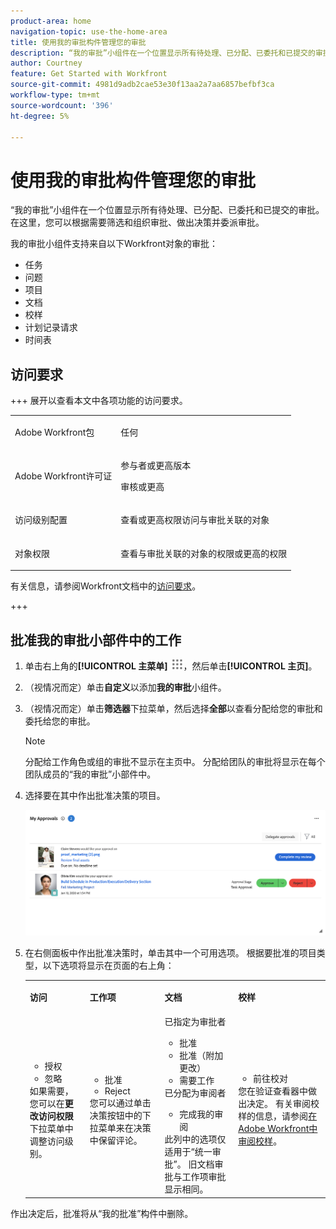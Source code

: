 ```yaml
---
product-area: home
navigation-topic: use-the-home-area
title: 使用我的审批构件管理您的审批
description: “我的审批”小组件在一个位置显示所有待处理、已分配、已委托和已提交的审批。 在这里，您可以根据需要筛选和组织审批、做出决策并委派审批。
author: Courtney
feature: Get Started with Workfront
source-git-commit: 4981d9adb2cae53e30f13aa2a7aa6857befbf3ca
workflow-type: tm+mt
source-wordcount: '396'
ht-degree: 5%

---
```


# 使用我的审批构件管理您的审批

“我的审批”小组件在一个位置显示所有待处理、已分配、已委托和已提交的审批。 在这里，您可以根据需要筛选和组织审批、做出决策并委派审批。

我的审批小组件支持来自以下Workfront对象的审批：

* 任务
* 问题
* 项目
* 文档
* 校样
* 计划记录请求
* 时间表

## 访问要求

+++ 展开以查看本文中各项功能的访问要求。

<table style="table-layout:auto"> 
 <col> 
 <col> 
 <tbody> 
  <tr> 
   <td role="rowheader">Adobe Workfront包</td> 
   <td> <p>任何</p> </td> 
  </tr> 
  <tr> 
   <td role="rowheader">Adobe Workfront许可证</td> 
   <td> 
   <p>参与者或更高版本</p>
   <p>审核或更高</p> </td> 
  </tr> 
  <tr> 
   <td role="rowheader">访问级别配置</td> 
   <td> <p>查看或更高权限访问与审批关联的对象</p></td> 
  </tr> 
  <tr> 
   <td role="rowheader">对象权限</td> 
   <td> <p>查看与审批关联的对象的权限或更高的权限</p></td> 
  </tr> 
 </tbody> 
</table>

有关信息，请参阅Workfront文档中的[访问要求](/help/quicksilver/administration-and-setup/add-users/access-levels-and-object-permissions/access-level-requirements-in-documentation.md)。

+++

## 批准我的审批小部件中的工作

1. 单击右上角的&#x200B;**[!UICONTROL 主菜单]** ![主菜单图标](assets/main-menu-icon.png)，然后单击&#x200B;**[!UICONTROL 主页]**。
1. （视情况而定）单击&#x200B;**自定义**&#x200B;以添加&#x200B;**我的审批**&#x200B;小组件。
1. （视情况而定）单击&#x200B;**筛选器**&#x200B;下拉菜单，然后选择&#x200B;**全部**&#x200B;以查看分配给您的审批和委托给您的审批。

   >[!NOTE]
   >
   >分配给工作角色或组的审批不显示在主页中。 分配给团队的审批将显示在每个团队成员的“我的审批”小部件中。


1. 选择要在其中作出批准决策的项目。

   ![我的审批小组件](assets/my-approvals-widget.png)

1. 在右侧面板中作出批准决策时，单击其中一个可用选项。 根据要批准的项目类型，以下选项将显示在页面的右上角：

   <table>
   <tr>
      <td>
      <p><strong>访问</strong></p>
      </td>
      <td>
      <p><strong>工作项</strong></p>
      </td>
      <td>
      <p><strong>文档</strong></p>
      </td>
      <td>
      <p><strong>校样</strong></p>
      </td>
   </tr>
   <tr>
      <td>
       <ul>
      <li>授权</li>
      <li>忽略</li>
      </ul>
      如果需要，您可以在<b>更改访问权限</b>下拉菜单中调整访问级别。
      </td>
      <td>
         <ul>
         <li>批准</li>
         <li>Reject</li>
         </ul>
      您可以通过单击决策按钮中的下拉菜单来在决策中保留评论。
      </td>
      <td>
   已指定为审批者
         <ul>
         <li>批准</li>
         <li>批准（附加更改）</li>
         <li>需要工作</li>
         </ul>
   已分配为审阅者
         <ul>
         <li>完成我的审阅</li>
         </ul>
      此列中的选项仅适用于“统一审批”。 旧文档审批与工作项审批显示相同。 
      </td>
      <td>
         <ul>
         <li>前往校对</li>
         </ul>
         您在验证查看器中做出决定。 有关审阅校样的信息，请参阅<a href="/help/quicksilver/review-and-approve-work/proofing/reviewing-proofs-within-workfront/review-proofs-in-wf.md">在Adobe Workfront中审阅校样</a>。
      </td>
   </tr>
   </table>

作出决定后，批准将从“我的批准”构件中删除。
